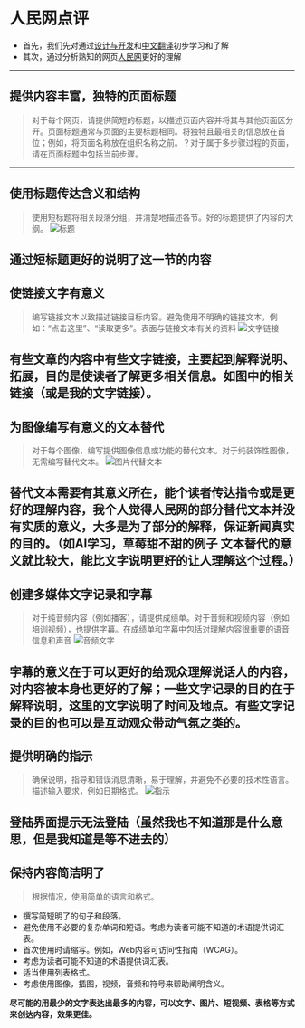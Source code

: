 # 人民网点评
- 首先，我们先对通过[设计与开发](https://www.w3.org/WAI/tips/writing/#provide-informative-unique-page-titles)和[中文翻译](https://github.com/Luo-Jia-Yu/web-operations-WAI-/blob/master/WAI%E5%8E%9F%E5%88%99.md)初步学习和了解
- 其次，通过分析熟知的网页[人民网](http://www.people.com.cn/)更好的理解
---
## 提供内容丰富，独特的页面标题
   > 对于每个网页，请提供简短的标题，以描述页面内容并将其与其他页面区分开。页面标题通常与页面的主要标题相同。将独特且最相关的信息放在首位；例如，将页面名称放在组织名称之前。？对于属于多步骤过程的页面，请在页面标题中包括当前步骤。
---
## 使用标题传达含义和结构
   > 使用短标题将相关段落分组，并清楚地描述各节。好的标题提供了内容的大纲。
![标题](https://github.com/freecodecampvividboy/operation/blob/master/%E6%A0%87%E9%A2%98.jpg)

**通过短标题更好的说明了这一节的内容**
---
## 使链接文字有意义
   > 编写链接文本以致描述链接目标内容。避免使用不明确的链接文本，例如：“点击这里”、“读取更多”。表面与链接文本有关的资料
   ![文字链接](https://github.com/freecodecampvividboy/operation/blob/master/%E6%96%87%E5%AD%97%E9%93%BE%E6%8E%A5.jpg)

**有些文章的内容中有些文字链接，主要起到解释说明、拓展，目的是使读者了解更多相关信息。如图中的相关链接（或是我的文字链接）。**
---
## 为图像编写有意义的文本替代
   > 对于每个图像，编写提供图像信息或功能的替代文本。对于纯装饰性图像，无需编写替代文本。
   ![图片代替文本](https://github.com/freecodecampvividboy/operation/blob/master/%E6%9B%BF%E4%BB%A3%E6%96%87%E6%9C%AC.jpg)

**替代文本需要有其意义所在，能个读者传达指令或是更好的理解内容，我个人觉得人民网的部分替代文本并没有实质的意义，大多是为了部分的解释，保证新闻真实的目的。（如AI学习，草莓甜不甜的例子 文本替代的意义就比较大，能比文字说明更好的让人理解这个过程。）**
---
## 创建多媒体文字记录和字幕
   > 对于纯音频内容（例如播客），请提供成绩单。对于音频和视频内容（例如培训视频），也提供字幕。在成绩单和字幕中包括对理解内容很重要的语音信息和声音
   ![音频文字](https://github.com/freecodecampvividboy/operation/blob/master/%E9%9F%B3%E9%A2%91%E6%96%87%E5%AD%97.jpg)

**字幕的意义在于可以更好的给观众理解说话人的内容，对内容被本身也更好的了解；一些文字记录的目的在于解释说明，这里的文字说明了时间及地点。有些文字记录的目的也可以是互动观众带动气氛之类的。**
---
## 提供明确的指示
   > 确保说明，指导和错误消息清晰，易于理解，并避免不必要的技术性语言。描述输入要求，例如日期格式。
   ![指示](https://github.com/freecodecampvividboy/operation/blob/master/%E6%8F%90%E7%A4%BA.jpg)

**登陆界面提示无法登陆（虽然我也不知道那是什么意思，但是我知道是等不进去的）**
---
## 保持内容简洁明了
   > 根据情况，使用简单的语言和格式。
   - 撰写简短明了的句子和段落。
   - 避免使用不必要的复杂单词和短语。考虑为读者可能不知道的术语提供词汇表。
   - 首次使用时请缩写。例如，Web内容可访问性指南（WCAG）。
   - 考虑为读者可能不知道的术语提供词汇表。
   - 适当使用列表格式。
   - 考虑使用图像，插图，视频，音频和符号来帮助阐明含义。

**尽可能的用最少的文字表达出最多的内容，可以文字、图片、短视频、表格等方式来创达内容，效果更佳。**
   
   
 

